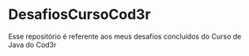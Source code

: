 # DesafiosCursoCod3r
Esse repositório é referente aos meus desafios concluídos do Curso de Java do Cod3r
